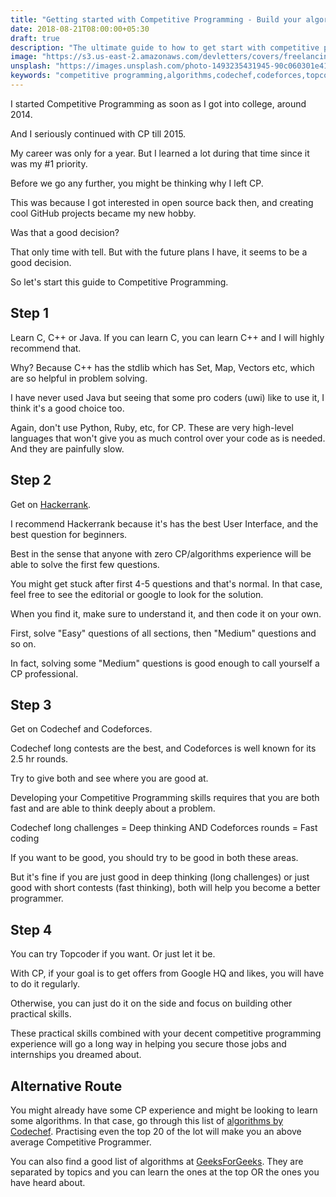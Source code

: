 ```yaml
---
title: "Getting started with Competitive Programming - Build your algorithm skills"
date: 2018-08-21T08:00:00+05:30
draft: true
description: "The ultimate guide to how to get start with competitive programming and building your algorithmic skills"
image: "https://s3.us-east-2.amazonaws.com/devletters/covers/freelancing.jpeg"
unsplash: "https://images.unsplash.com/photo-1493235431945-90c060301e41?ixlib=rb-0.3.5&ixid=eyJhcHBfaWQiOjEyMDd9&s=0279978342b1a6b4f3e0e00a0784c2e3&auto=format&fit=crop&w=1050&q=80"
keywords: "competitive programming,algorithms,codechef,codeforces,topcoder,cp,beginners"
---
```


I started Competitive Programming as soon as I got into college, around 2014. 

And I seriously continued with CP till 2015. 

My career was only for a year. But I learned a lot during that time since it was my #1 priority.

Before we go any further, you might be thinking why I left CP. 

This was because I got interested in open source back then, and creating cool GitHub projects became my new hobby.

Was that a good decision?

That only time with tell. But with the future plans I have, it seems to be a good decision.

So let's start this guide to Competitive Programming.

## Step 1

Learn C, C++ or Java. If you can learn C, you can learn C++ and I will highly recommend that.

Why? Because C++ has the stdlib which has Set, Map, Vectors etc, which are so helpful in problem solving.

I have never used Java but seeing that some pro coders (uwi) like to use it, I think it's a good choice too.

Again, don't use Python, Ruby, etc, for CP. These are very high-level languages that won't give you as much control over your code as is needed. 
And they are painfully slow.

## Step 2

Get on [Hackerrank](https://www.hackerrank.com/). 

I recommend Hackerrank because it's has the best User Interface, and the best question for beginners. 

Best in the sense that anyone with zero CP/algorithms experience will be able to solve the first few questions. 

You might get stuck after first 4-5 questions and that's normal. In that case, feel free to see the editorial or google to look for the solution.

When you find it, make sure to understand it, and then code it on your own. 

First, solve "Easy" questions of all sections, then "Medium" questions and so on. 

In fact, solving some "Medium" questions is good enough to call yourself a CP professional.

## Step 3

Get on Codechef and Codeforces. 

Codechef long contests are the best, and Codeforces is well known for its 2.5 hr rounds.

Try to give both and see where you are good at. 

Developing your Competitive Programming skills requires that you are both fast and are able to think deeply about a problem.

Codechef long challenges = Deep thinking AND Codeforces rounds = Fast coding

If you want to be good, you should try to be good in both these areas.

But it's fine if you are just good in deep thinking (long challenges) or just good with short contests (fast thinking), both will help you 
become a better programmer.

## Step 4

You can try Topcoder if you want. Or just let it be.

With CP, if your goal is to get offers from Google HQ and likes, you will have to do it regularly.

Otherwise, you can just do it on the side and focus on building other practical skills.

These practical skills combined with your decent competitive programming experience will go a long way in helping you secure those jobs and internships 
you dreamed about.

## Alternative Route

You might already have some CP experience and might be looking to learn some algorithms. In that case, go through this list of [algorithms 
by Codechef](https://discuss.codechef.com/questions/48877/data-structures-and-algorithms). Practising even the top 20 of the lot will make you an above average Competitive Programmer.

You can also find a good list of algorithms at [GeeksForGeeks](https://www.geeksforgeeks.org/fundamentals-of-algorithms/). They are separated by topics and you can learn the ones at the top OR the ones you have heard about.
